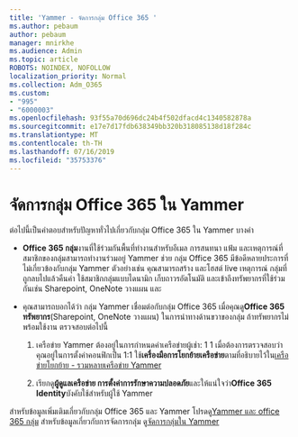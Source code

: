 ```yaml
---
title: 'Yammer - จัดการกลุ่ม Office 365 '
ms.author: pebaum
author: pebaum
manager: mnirkhe
ms.audience: Admin
ms.topic: article
ROBOTS: NOINDEX, NOFOLLOW
localization_priority: Normal
ms.collection: Adm_O365
ms.custom:
- "995"
- "6000003"
ms.openlocfilehash: 93f55a70d696dc24b4f502dfacd4c1340582878a
ms.sourcegitcommit: e17e7d17fdb638349bb320b318085138d18f284c
ms.translationtype: MT
ms.contentlocale: th-TH
ms.lasthandoff: 07/16/2019
ms.locfileid: "35753376"
---
```

# <a name="manage-office-365-groups-in-yammer"></a>จัดการกลุ่ม Office 365 ใน Yammer

ต่อไปนี้เป็นคำตอบสำหรับปัญหาทั่วไปเกี่ยวกับกลุ่ม Office 365 ใน Yammer บางคำ

* **Office 365 กลุ่ม**งานที่ใช้ร่วมกันพื้นที่ทำงานสำหรับอีเมล การสนทนา แฟ้ม และเหตุการณ์ที่สมาชิกของกลุ่มสามารถทำงานร่วมอยู่ Yammer ช่วย กลุ่ม Office 365 มีข้อดีหลายประการที่ไม่เกี่ยวข้องกับกลุ่ม Yammer ตัวอย่างเช่น คุณสามารถสร้าง และโฮสต์ live เหตุการณ์ กลุ่มที่ถูกลบไปแล้วคืนค่า ใช้สมาชิกกลุ่มแบบไดนามิก เก็บถาวรอัตโนมัติ และเข้าถึงทรัพยากรที่ใช้ร่วมกันเช่น Sharepoint, OneNote วางแผน และ

* คุณสามารถบอกได้ว่า กลุ่ม Yammer เชื่อมต่อกับกลุ่ม Office 365 เมื่อคุณดู**Office 365 ทรัพยากร**(Sharepoint, OneNote วางแผน) ในการนำทางด้านขวาของกลุ่ม ถ้าทรัพยากรไม่พร้อมใช้งาน ตรวจสอบต่อไปนี้

  1. เครือข่าย Yammer ต้องอยู่ในการกำหนดค่าเครือข่ายผู้เช่า: 1 1 เมื่อต้องการตรวจสอบว่า คุณอยู่ในการตั้งค่าคอนฟิกเป็น 1:1 ใช้**เครื่องมือการโยกย้ายเครือข่าย**ตามที่อธิบายไว้ใน[เครือข่ายโยกย้าย - รวมหลายเครือข่าย Yammer](https://docs.microsoft.com/yammer/configure-your-yammer-network/consolidate-multiple-yammer-networks)

  2. เรียกดู**ผู้ดูแลเครือข่าย การตั้งค่าการรักษาความปลอดภัย**และให้แน่ใจว่า**Office 365 Identity**บังคับใช้สำหรับผู้ใช้ Yammer

สำหรับข้อมูลเพิ่มเติมเกี่ยวกับกลุ่ม Office 365 และ Yammer โปรดดู[Yammer และ office 365 กลุ่ม](https://docs.microsoft.com/en-us/yammer/manage-yammer-groups/yammer-and-office-365-groups?redirectSourcePath=%252fen-us%252farticle%252fYammer-and-Office-365-Groups-d8c239dc-a48b-47ab-b85e-6b4b8191a869) สำหรับข้อมูลเกี่ยวกับการจัดการกลุ่ม ดู[จัดการกลุ่มใน Yammer](https://support.office.com/article/Manage-a-group-in-Yammer-6e05c6d6-5548-4c88-89cd-e6757a514ef2)
